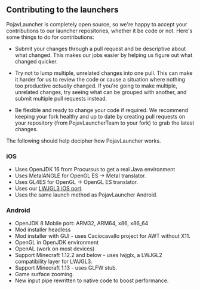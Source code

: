 ## Contributing to the launchers

PojavLauncher is completely open source, so we're happy to accept your contributions to our launcher repositories, whether it be code or not. Here's some things to do for contributions:

* Submit your changes through a pull request and be descriptive about what changed. This makes our jobs easier by helping us figure out what changed quicker.

* Try not to lump multiple, unrelated changes into one pull. This can make it harder for us to review the code or cause a situation where nothing too productive *actually* changed. If you're going to make multiple, unrelated changes, try seeing what can be grouped with another, and submit multiple pull requests instead.

* Be flexible and ready to change your code if required. We recommend keeping your fork healthy and up to date by creating pull requests on your repository (from PojavLauncherTeam to your fork) to grab the latest changes.

The following should help decipher how PojavLauncher works.

### iOS

* Uses OpenJDK 16 from Procursus to get a real Java environment 
* Uses MetalANGLE for OpenGL ES -> Metal translator.
* Uses GL4ES for OpenGL -> OpenGL ES translator.
* Uses our [LWJGL3 iOS port](https://github.com/PojavLauncherTeam/lwjgl3).
* Uses the same launch method as PojavLauncher Android.

### Android

* OpenJDK 8 Mobile port: ARM32, ARM64, x86, x86_64
* Mod installer headless
* Mod installer with GUI - uses Caciocavallo project for AWT without X11.
* OpenGL in OpenJDK environment
* OpenAL (work on most devices)
* Support Minecraft 1.12.2 and below - uses lwjglx, a LWJGL2 compatibility layer for LWJGL3.
* Support Minecraft 1.13 - uses GLFW stub.
* Game surface zooming.
* New input pipe rewritten to native code to boost performance.